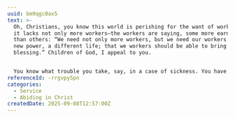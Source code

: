 ```yaml
---
uuid: bm9qgc0ax5
text: >-
  Oh, Christians, you know this world is perishing for the want of workers. And
  it lacks not only more workers—the workers are saying, some more earnestly
  than others: “We need not only more workers, but we need our workers to have a
  new power, a different life; that we workers should be able to bring more
  blessing.” Children of God, I appeal to you.


  You know what trouble you take, say, in a case of sickness. You have a beloved friend apparently in danger of death, and nothing can refresh that friend so much as a few grapes, and they are out of season; but what trouble you will take to get the grapes that are to be the nourishment of this dying friend! And, oh, there are around you people who never go to church, and so many who go to church, but do not know Christ. And yet the heavenly grapes, the grapes of the heavenly Vine, are not to be had at any price, except as the child of God bears them out of his inner life in fellowship with Christ. Except the children of God are filled with the sap of the heavenly Vine, except they are filled with the Holy Spirit and the love of Jesus, they cannot bear much of the real heavenly grape. We all confess there is a great deal of work, a great deal of preaching and teaching and visiting, a great deal of machinery, a great deal of earnest effort of every kind; but there is not much manifestation of the power of God in it.
referenceId: -rrgvpy5pn
categories:
  - Service
  - Abiding in Christ
createdDate: 2025-09-08T12:57:00Z
---
```

